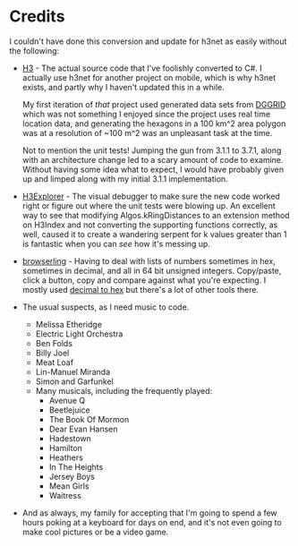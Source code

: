 # Credits
I couldn't have done this conversion and update for h3net
as easily without the following:

* [H3](https://gihub.com/uber/h3) - The actual source code that I've foolishly
  converted to C#.  I actually use h3net for another project on mobile, which
  is why h3net exists, and partly why I haven't updated this in a while.
  
  My first iteration of _that_ project used generated data sets from
  [DGGRID](https://www.discreteglobalgrids.org/) which was not something I
  enjoyed since the project uses real time location data, and generating the
  hexagons in a 100 km^2 area polygon was at a resolution of ~100 m^2 was an
  unpleasant task at the time.
  
  Not to mention the unit tests!  Jumping the gun from 3.1.1 to 3.7.1, along
  with an architecture change led to a scary amount of code to examine.
  Without having some idea what to expect, I would have probably given up and
  limped along with my initial 3.1.1 implementation.

* [H3Explorer](https://h3explorer.com/) - The visual debugger to make sure the
  new code worked right or figure out where the unit tests were blowing up.
  An excellent way to see that modifying Algos.kRingDistances to an extension
  method on H3Index and not converting the supporting functions correctly, as
  well, caused it to create a wandering serpent for k values greater than 1 is
  fantastic when you can _see_ how it's messing up.

* [browserling](https://www.browserling.com/tools) -
  Having to deal with lists of numbers sometimes in hex, sometimes in decimal,
  and all in 64 bit unsigned integers.  Copy/paste, click a button, copy and
  compare against what you're expecting.  I mostly used
  [decimal to hex](https://www.browserling.com/tools/dec-to-hex) but there's a
  lot of other tools there.

* The usual suspects, as I need music to code.
  * Melissa Etheridge
  * Electric Light Orchestra
  * Ben Folds
  * Billy Joel
  * Meat Loaf
  * Lin-Manuel Miranda
  * Simon and Garfunkel  
  * Many musicals, including the frequently played:
    * Avenue Q
    * Beetlejuice
    * The Book Of Mormon
    * Dear Evan Hansen
    * Hadestown
    * Hamilton
    * Heathers
    * In The Heights
    * Jersey Boys
    * Mean Girls
    * Waitress
  
* And as always, my family for accepting that I'm going to spend a few
  hours poking at a keyboard for days on end, and it's not even going
  to make cool pictures or be a video game.
